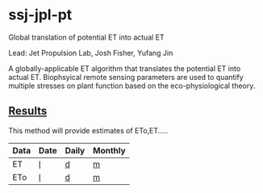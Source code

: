 # ssj-jpl-pt
Global translation of potential ET into actual ET

Lead: Jet Propulsion Lab, Josh Fisher, Yufang Jin

A globally-applicable ET algorithm that translates the potential ET
into actual ET.  Biophsyical remote sensing parameters are used to
quantify multiple stresses on plant function based on the
eco-physiological theory.

## [Results](./results)

This method will provide estimates of ETo,ET.....


Data | Date | Daily | Monthly
---  | --- | --- | ---
ET   | [l] | [d] | [m]
ETo    | [l] | [d] | [m]

[l]: ./results/dates
[d]: ./results/daily
[m]: ./results/monthly